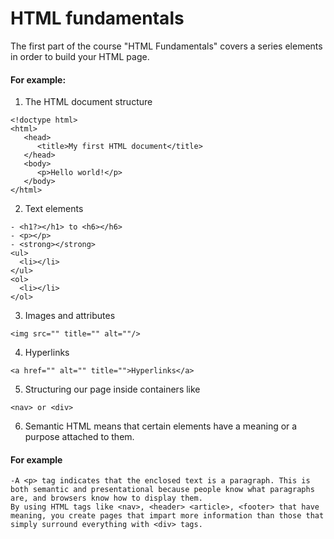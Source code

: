 # HTML fundamentals

The first part of the course "HTML Fundamentals" covers a series elements in order to build your HTML page.
#### For example: 

1. The HTML document structure
```
<!doctype html>
<html>
   <head>
      <title>My first HTML document</title>
   </head>
   <body>
      <p>Hello world!</p>
   </body>
</html>
```

2. Text elements 
```
- <h1?></h1> to <h6></h6>
- <p></p>
- <strong></strong>
<ul>
  <li></li>
</ul>
<ol>
  <li></li>
</ol>
```
3. Images and attributes
```
<img src="" title="" alt=""/>
```
4. Hyperlinks
```
<a href="" alt="" title="">Hyperlinks</a>
```
5. Structuring our page inside containers like 
```
<nav> or <div>
```
6. Semantic HTML means that certain elements have a meaning or a purpose attached to them.
#### For example
```
-A <p> tag indicates that the enclosed text is a paragraph. This is both semantic and presentational because people know what paragraphs are, and browsers know how to display them.
By using HTML tags like <nav>, <header> <article>, <footer> that have meaning, you create pages that impart more information than those that simply surround everything with <div> tags. 
```